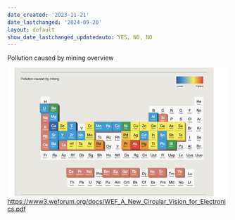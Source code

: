 ```yaml
---
date_created: '2023-11-21'
date_lastchanged: '2024-09-20'
layout: default
show_date_lastchanged_updatedauto: YES, NO, NO
---
```


Pollution caused by mining overview


![](media/cleanshot_2023-11-20-at-19-04-14@2x.png)
https://www3.weforum.org/docs/WEF_A_New_Circular_Vision_for_Electronics.pdf

